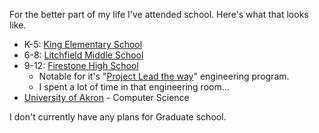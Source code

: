 For the better part of my life I've attended school. Here's what that looks like.

 * K-5:  [King Elementary School](http://old.akronschools.com/schools/home/index.dot?schId=10738)
 * 6-8:  [Litchfield Middle School](http://old.akronschools.com/schools/home/index.dot?schId=10732)
 * 9-12: [Firestone High School](http://old.akronschools.com/schools/home/index.dot?schId=10732)
   - Notable for it's "[Project Lead the way](http://www.pltwohio.org/about_overview.php)" engineering program.
   - I spent a lot of time in that engineering room...
 * [University of Akron](https://www.uakron.edu/) - Computer Science

I don't currently have any plans for Graduate school.
